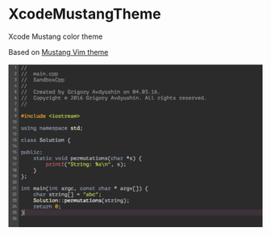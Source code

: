 # XcodeMustangTheme
Xcode Mustang color theme

Based on [Mustang Vim theme](http://hcalves.deviantart.com/art/Mustang-Vim-Colorscheme-98974484)

![image](Mustang@2x.png)
